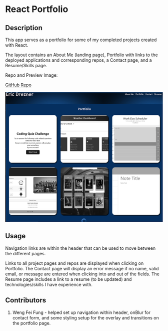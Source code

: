# React Portfolio

## Description

This app serves as a portfolio for some of my completed projects created with React.

The layout contains an About Me (landing page), Portfolio with links to the deployed applications and corresponding repos, a Contact page, and a Resume/Skills page.

Repo and Preview Image:

[GitHub Repo](https://github.com/edrezner/React-Portfolio)

![Preview Iamge](./public/assets/images/preview.png)

## Usage

Navigation links are within the header that can be used to move between the different pages.

Links to all project pages and repos are displayed when clicking on Portfolio. The Contact page will display an error message if no name, valid email, or message are entered when clicking into and out of the fields. The Resume page includes a link to a resume (to be updated) and technologies/skills I have experience with.

## Contributors

1. Weng Fei Fung - helped set up navigation within header, onBlur for contact form, and some styling setup for the overlay and transitions on the portfolio page.
